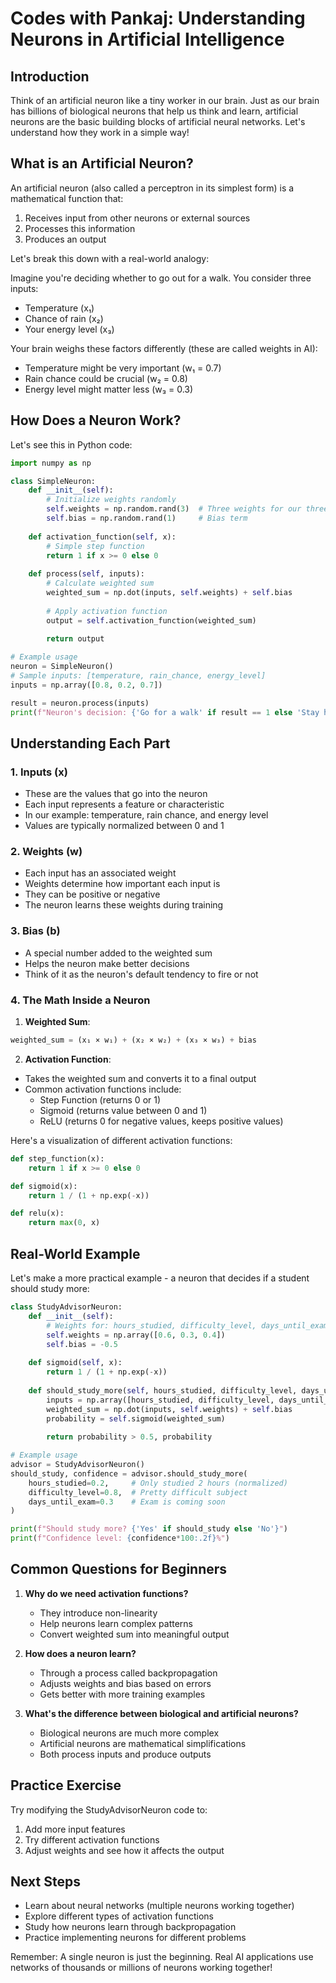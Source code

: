 # Codes with Pankaj: Understanding Neurons in Artificial Intelligence

## Introduction
Think of an artificial neuron like a tiny worker in our brain. Just as our brain has billions of biological neurons that help us think and learn, artificial neurons are the basic building blocks of artificial neural networks. Let's understand how they work in a simple way!

## What is an Artificial Neuron?
An artificial neuron (also called a perceptron in its simplest form) is a mathematical function that:
1. Receives input from other neurons or external sources
2. Processes this information
3. Produces an output

Let's break this down with a real-world analogy:

Imagine you're deciding whether to go out for a walk. You consider three inputs:
- Temperature (x₁)
- Chance of rain (x₂)
- Your energy level (x₃)

Your brain weighs these factors differently (these are called weights in AI):
- Temperature might be very important (w₁ = 0.7)
- Rain chance could be crucial (w₂ = 0.8)
- Energy level might matter less (w₃ = 0.3)

## How Does a Neuron Work?

Let's see this in Python code:

```python
import numpy as np

class SimpleNeuron:
    def __init__(self):
        # Initialize weights randomly
        self.weights = np.random.rand(3)  # Three weights for our three inputs
        self.bias = np.random.rand(1)     # Bias term
    
    def activation_function(self, x):
        # Simple step function
        return 1 if x >= 0 else 0
    
    def process(self, inputs):
        # Calculate weighted sum
        weighted_sum = np.dot(inputs, self.weights) + self.bias
        
        # Apply activation function
        output = self.activation_function(weighted_sum)
        
        return output

# Example usage
neuron = SimpleNeuron()
# Sample inputs: [temperature, rain_chance, energy_level]
inputs = np.array([0.8, 0.2, 0.7])  

result = neuron.process(inputs)
print(f"Neuron's decision: {'Go for a walk' if result == 1 else 'Stay home'}")
```

## Understanding Each Part

### 1. Inputs (x)
- These are the values that go into the neuron
- Each input represents a feature or characteristic
- In our example: temperature, rain chance, and energy level
- Values are typically normalized between 0 and 1

### 2. Weights (w)
- Each input has an associated weight
- Weights determine how important each input is
- They can be positive or negative
- The neuron learns these weights during training

### 3. Bias (b)
- A special number added to the weighted sum
- Helps the neuron make better decisions
- Think of it as the neuron's default tendency to fire or not

### 4. The Math Inside a Neuron
1. **Weighted Sum**:
```python
weighted_sum = (x₁ × w₁) + (x₂ × w₂) + (x₃ × w₃) + bias
```

2. **Activation Function**:
- Takes the weighted sum and converts it to a final output
- Common activation functions include:
  - Step Function (returns 0 or 1)
  - Sigmoid (returns value between 0 and 1)
  - ReLU (returns 0 for negative values, keeps positive values)

Here's a visualization of different activation functions:

```python
def step_function(x):
    return 1 if x >= 0 else 0

def sigmoid(x):
    return 1 / (1 + np.exp(-x))

def relu(x):
    return max(0, x)
```

## Real-World Example
Let's make a more practical example - a neuron that decides if a student should study more:

```python
class StudyAdvisorNeuron:
    def __init__(self):
        # Weights for: hours_studied, difficulty_level, days_until_exam
        self.weights = np.array([0.6, 0.3, 0.4])
        self.bias = -0.5
    
    def sigmoid(self, x):
        return 1 / (1 + np.exp(-x))
    
    def should_study_more(self, hours_studied, difficulty_level, days_until_exam):
        inputs = np.array([hours_studied, difficulty_level, days_until_exam])
        weighted_sum = np.dot(inputs, self.weights) + self.bias
        probability = self.sigmoid(weighted_sum)
        
        return probability > 0.5, probability

# Example usage
advisor = StudyAdvisorNeuron()
should_study, confidence = advisor.should_study_more(
    hours_studied=0.2,     # Only studied 2 hours (normalized)
    difficulty_level=0.8,  # Pretty difficult subject
    days_until_exam=0.3    # Exam is coming soon
)

print(f"Should study more? {'Yes' if should_study else 'No'}")
print(f"Confidence level: {confidence*100:.2f}%")
```

## Common Questions for Beginners

1. **Why do we need activation functions?**
   - They introduce non-linearity
   - Help neurons learn complex patterns
   - Convert weighted sum into meaningful output

2. **How does a neuron learn?**
   - Through a process called backpropagation
   - Adjusts weights and bias based on errors
   - Gets better with more training examples

3. **What's the difference between biological and artificial neurons?**
   - Biological neurons are much more complex
   - Artificial neurons are mathematical simplifications
   - Both process inputs and produce outputs

## Practice Exercise
Try modifying the StudyAdvisorNeuron code to:
1. Add more input features
2. Try different activation functions
3. Adjust weights and see how it affects the output

## Next Steps
- Learn about neural networks (multiple neurons working together)
- Explore different types of activation functions
- Study how neurons learn through backpropagation
- Practice implementing neurons for different problems

Remember: A single neuron is just the beginning. Real AI applications use networks of thousands or millions of neurons working together!
